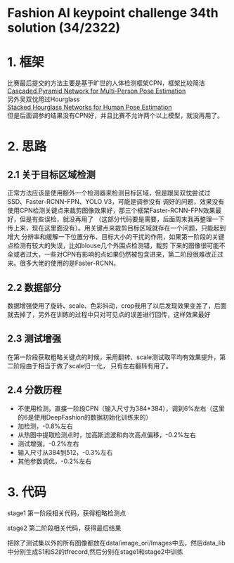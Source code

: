 # Fashion AI keypoint challenge 34th solution  (34/2322)


# 1. 框架
比赛最后提交的方法主要是基于旷世的人体检测框架CPN，框架比较简洁  
[Cascaded Pyramid Network for Multi-Person Pose Estimation](https://arxiv.org/abs/1711.07319)  
另外吴双忱用过Hourglass  
[Stacked Hourglass Networks for Human Pose Estimation](https://arxiv.org/abs/1603.06937)  
但是后面调参的结果没有CPN好，并且比赛不允许两个以上模型，就没再用了。

# 2. 思路

## 2.1 关于目标区域检测
正常方法应该是使用额外一个检测器来检测目标区域，但是跟吴双忱尝试过SSD、Faster-RCNN-FPN、YOLO V3，可能是调参没有
调好的问题，效果没有使用CPN检测关键点来裁剪图像效果好，那三个框架Faster-RCNN-FPN效果最好，但是有些误检，就没再用了
（这部分代码要是需要，后面周末我再整理一下传上来，现在这里面没有）。用关键点来裁剪目标区域就存在一个问题，只能起到增大
分辨率和缓解一下位置分布、目标大小的干扰的作用，如果第一阶段的关键点检测有较大的失误，比如blouse几个外围点检测错，裁剪
下来的图像很可能不全或者过大，一些对CPN有影响的点如果仍然被包含进来，第二阶段很难改正过来。很多大佬的使用的是Faster-RCNN。

## 2.2 数据部分
数据增强使用了旋转、scale、色彩抖动，crop我用了以后发现效果变差了，后面就去掉了，另外在训练的过程中只对可见点的误差进行回传，这样效果最好

## 2.3 测试增强
在第一阶段获取粗略关键点的时候，采用翻转、scale测试取平均有效果提升，第二阶段由于相当于做了scale归一化，
只有左右翻转有用了。

## 2.4 分数历程
* 不使用检测，直接一阶段CPN（输入尺寸为384*384），调到6%左右（这里的6是使用DeepFashion的数据初始化训练来的） 
* 加检测，-0.8%左右  
* 从热图中提取检测点时，加高斯滤波和向次高点偏移，-0.2%左右  
* 测试增强，-0.2%左右  
* 输入尺寸从384到512，-0.3%左右  
* 其他参数调优，-0.2%左右


# 3. 代码

stage1 第一阶段相关代码，获得粗略检测点

stage2 第二阶段相关代码，获得最后结果

把除了测试集以外的所有图像都放在data/image_ori/Images中去，然后data_lib中分别生成S1和S2的tfrecord,然后分别在stage1和stage2中训练


